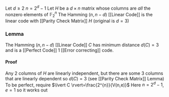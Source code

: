 Let $d\geq 2$ 
$n=2^{d}-1$
Let $H$ be a $d\times n$ matrix whose columns are *all* the nonzero elements of $\mathbb{F}_{2}^{n}$ 
The Hamming $(n,n-d)$ [[Linear Code]] is the linear code with [[Parity Check Matrix]] $H$ (original is $d=3$)
### Lemma
The Hamming $(n,n-d)$ [[Linear Code]] $C$ has minimum distance $d(C)=3$ and is a [[Perfect Code]] $1$ [[Error correcting]] code. 
#### Proof
Any $2$ columns of $H$ are linearly independent, 
but there are some $3$ columns that are linearly dependent 
so $d(C)=3$ (see [[Parity Check Matrix]] Lemma)
To be perfect, require $\lvert C \rvert=\frac{2^{n}}{V(n,e)}$
Here $n=2^{d}-1$, $e=1$ so it works out 